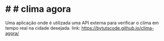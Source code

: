 # # # clima agora
Uma aplicação onde é utilizada uma API externa para verificar o clima em tempo real na cidade desejada.
link: https://bytutscode.github.io/clima-agora/
